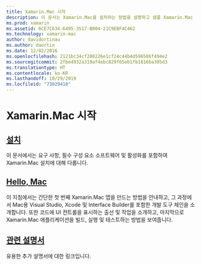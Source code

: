```yaml
---
title: Xamarin.Mac 시작
description: 이 문서는 Xamarin.Mac을 설치하는 방법을 설명하고 샘플 Xamarin.Mac 앱을 빌드하는 방법의 연습을 제공하는 설명서에 연결합니다.
ms.prod: xamarin
ms.assetid: 6CE7C634-6495-3517-B004-21C9EBF4C462
ms.technology: xamarin-mac
author: davidortinau
ms.author: daortin
ms.date: 12/02/2016
ms.openlocfilehash: 2121bc34cf208226e1cf24c44b4d596586f494e2
ms.sourcegitcommit: 2fbe4932a319af4ebc829f65eb1fb1816ba305d3
ms.translationtype: HT
ms.contentlocale: ko-KR
ms.lasthandoff: 10/29/2019
ms.locfileid: "73029418"
---
```

# <a name="getting-started-with-xamarinmac"></a>Xamarin.Mac 시작

## <a name="installationmacget-startedinstallationmd"></a>[설치](~/mac/get-started/installation.md)

이 문서에서는 요구 사항, 필수 구성 요소 소프트웨어 및 활성화를 포함하여 Xamarin.Mac 설치에 대해 다룹니다.

## <a name="hello-macmacget-startedhello-macmd"></a>[Hello, Mac](~/mac/get-started/hello-mac.md)

이 지침에서는 간단한 첫 번째 Xamarin.Mac 앱을 만드는 방법을 안내하고, 그 과정에서 Mac용 Visual Studio, Xcode 및 Interface Builder를 포함한 개발 도구 체인을 소개합니다. 또한 코드에 UI 컨트롤을 표시하는 출선 및 작업을 소개하고, 마지막으로 Xamarin.Mac 애플리케이션을 빌드, 실행 및 테스트하는 방법을 보여줍니다.

## <a name="related-documentationmacget-startedrelatedmd"></a>[관련 설명서](~/mac/get-started/related.md)

유용한 추가 설명서에 대한 링크입니다.
